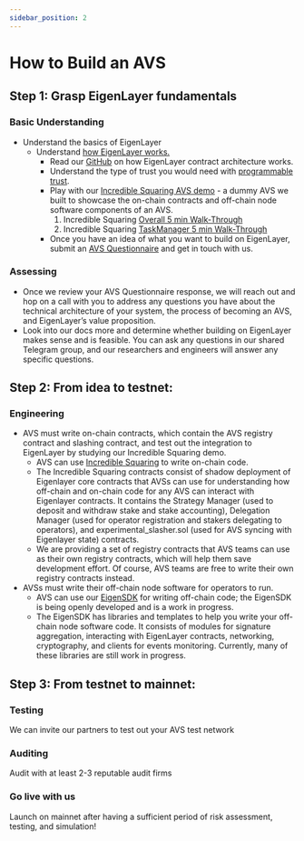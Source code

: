 ```yaml
---
sidebar_position: 2
---
```


# How to Build an AVS

## Step 1: Grasp EigenLayer fundamentals 
### Basic Understanding
* Understand the basics of EigenLayer
    * Understand [how EigenLayer works.](https://www.blog.eigenlayer.xyz/ycie/)
        * Read our [GitHub](https://github.com/Layr-Labs/eigenlayer-contracts/tree/master#introduction) on how EigenLayer contract architecture works.
        * Understand the type of trust you would need with [programmable trust](https://www.blog.eigenlayer.xyz/the-three-dimensions-of-programmable-trust/).
        * Play with our [Incredible Squaring AVS demo](https://github.com/Layr-Labs/incredible-squaring-avs) - a dummy AVS we built to showcase the on-chain contracts and off-chain node software components of an AVS.
            1. Incredible Squaring [Overall 5 min Walk-Through](https://www.loom.com/share/50314b3ec0f34e2ba386d45724602d76?sid=cf176400-fdbb-4bdc-8563-22a68414985d)
            2. Incredible Squaring [TaskManager 5 min Walk-Through](https://www.loom.com/share/5f3f2a447bc54ffa9d37d203c32088de?sid=0f5c2c07-82c5-4640-bc6f-6e4327bb3d81)
        - Once you have an idea of what you want to build on EigenLayer, submit an [AVS Questionnaire](https://bit.ly/avsquestions) and get in touch with us.
### Assessing
* Once we review your AVS Questionnaire response, we will reach out and hop on a call with you to address any questions you have about the technical architecture of your system, the process of becoming an AVS, and EigenLayer’s value proposition.
* Look into our docs more and determine whether building on EigenLayer makes sense and is feasible. You can ask any questions in our shared Telegram group, and our researchers and engineers will answer any specific questions.

## Step 2: From idea to testnet: 
### Engineering 
* AVS must write on-chain contracts, which contain the AVS registry contract and slashing contract, and test out the integration to EigenLayer by studying our Incredible Squaring demo. 
    * AVS can use [Incredible Squaring](https://github.com/Layr-Labs/incredible-squaring-avs) to write on-chain code.
    * The Incredible Squaring contracts consist of shadow deployment of Eigenlayer core contracts that AVSs can use for understanding how off-chain and on-chain code for any AVS can interact with Eigenlayer contracts. It contains the Strategy Manager (used to deposit and withdraw stake and stake accounting), Delegation Manager (used for operator registration and stakers delegating to operators), and experimental_slasher.sol (used for AVS syncing with Eigenlayer state) contracts. 
    * We are providing a set of registry contracts that AVS teams can use as their own registry contracts, which will help them save development effort. Of course, AVS teams are free to write their own registry contracts instead.
* AVSs must write their off-chain node software for operators to run.
    * AVS can use our [EigenSDK](https://github.com/Layr-Labs/eigensdk-go) for writing off-chain code; the EigenSDK is being openly developed and is a work in progress. 
    * The EigenSDK has libraries and templates to help you write your off-chain node software code. It consists of modules for signature aggregation, interacting with EigenLayer contracts, networking, cryptography, and clients for events monitoring. Currently, many of these libraries are still work in progress.

## Step 3: From testnet to mainnet:
### Testing
We can invite our partners to test out your AVS test network
### Auditing
Audit with at least 2-3 reputable audit firms
### Go live with us 
Launch on mainnet after having a sufficient period of risk assessment, testing, and simulation!
